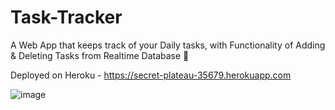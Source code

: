 # Task-Tracker
A Web App that keeps track of your Daily tasks, with Functionality of Adding &amp; Deleting Tasks from Realtime Database 📝

Deployed on Heroku - https://secret-plateau-35679.herokuapp.com

![image](https://user-images.githubusercontent.com/74758376/145520548-558c666a-ade2-4bf6-ba2a-8242e0e2a9eb.png)



